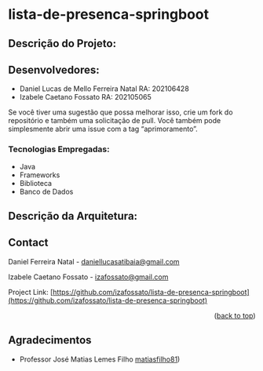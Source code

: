 # lista-de-presenca-springboot


## Descrição do Projeto:

## Desenvolvedores:
- Daniel Lucas de Mello Ferreira Natal RA: 202106428
- Izabele Caetano Fossato RA: 202105065

Se você tiver uma sugestão que possa melhorar isso, crie um fork do repositório e também uma solicitação de pull. Você também pode simplesmente abrir uma issue com a tag “aprimoramento”.

### Tecnologias Empregadas:
- Java
- Frameworks
- Biblioteca
- Banco de Dados

## Descrição da Arquitetura:


## Contact

Daniel Ferreira Natal - daniellucasatibaia@gmail.com

Izabele Caetano Fossato - izafossato@gmail.com

Project Link: [https://github.com/izafossato/lista-de-presenca-springboot](https://github.com/izafossato/lista-de-presenca-springboot)

<p align="right">(<a href="#readme-top">back to top</a>)</p>

## Agradecimentos

- Professor José Matias Lemes Filho [matiasfilho81](https://github.com/matiasfilho81))



<!-- MARKDOWN LINKS & IMAGES -->
<!-- https://www.markdownguide.org/basic-syntax/#reference-style-links -->
[contributors-shield]: https://img.shields.io/github/contributors/izafossato/lista-de-presenca-springboot.svg?style=for-the-badge
[contributors-url]: https://github.com/izafossato/lista-de-presenca-springboot/graphs/contributors
[forks-shield]: https://img.shields.io/github/forks/izafossato/lista-de-presenca-springboot.svg?style=for-the-badge
[forks-url]: https://github.com/izafossato/lista-de-presenca-springboot/network/members
[stars-shield]: https://img.shields.io/github/stars/izafossato/lista-de-presenca-springboot.svg?style=for-the-badge
[stars-url]: https://github.com/izafossato/lista-de-presenca-springboot/stargazers
[issues-shield]: https://img.shields.io/github/issues/izafossato/lista-de-presenca-springboot.svg?style=for-the-badge
[issues-url]: https://github.com/izafossato/lista-de-presenca-springboot/issues
[license-shield]: https://img.shields.io/github/license/izafossato/lista-de-presenca-springboot.svg?style=for-the-badge
[license-url]: https://github.com/izafossato/lista-de-presenca-springboot/blob/master/LICENSE.txt
[linkedin-shield]: https://img.shields.io/badge/-LinkedIn-black.svg?style=for-the-badge&logo=linkedin&colorB=555
[linkedin-url]: https://linkedin.com/in/linkedin_username
[product-screenshot]: images/screenshot.png
[Next.js]: https://img.shields.io/badge/next.js-000000?style=for-the-badge&logo=nextdotjs&logoColor=white
[Next-url]: https://nextjs.org/
[React.js]: https://img.shields.io/badge/React-20232A?style=for-the-badge&logo=react&logoColor=61DAFB
[React-url]: https://reactjs.org/
[Vue.js]: https://img.shields.io/badge/Vue.js-35495E?style=for-the-badge&logo=vuedotjs&logoColor=4FC08D
[Vue-url]: https://vuejs.org/
[Angular.io]: https://img.shields.io/badge/Angular-DD0031?style=for-the-badge&logo=angular&logoColor=white
[Angular-url]: https://angular.io/
[Svelte.dev]: https://img.shields.io/badge/Svelte-4A4A55?style=for-the-badge&logo=svelte&logoColor=FF3E00
[Svelte-url]: https://svelte.dev/
[Laravel.com]: https://img.shields.io/badge/Laravel-FF2D20?style=for-the-badge&logo=laravel&logoColor=white
[Laravel-url]: https://laravel.com
[Bootstrap.com]: https://img.shields.io/badge/Bootstrap-563D7C?style=for-the-badge&logo=bootstrap&logoColor=white
[Bootstrap-url]: https://getbootstrap.com
[JQuery.com]: https://img.shields.io/badge/jQuery-0769AD?style=for-the-badge&logo=jquery&logoColor=white
[JQuery-url]: https://jquery.com
